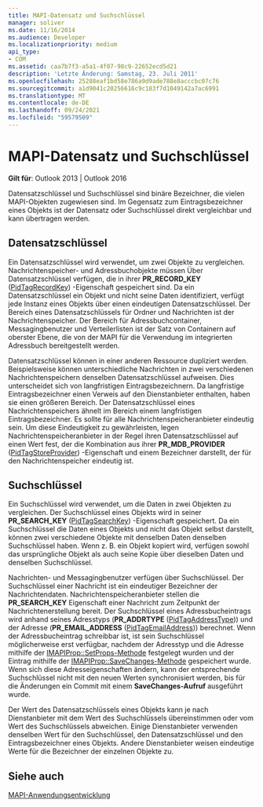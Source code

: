 ```yaml
---
title: MAPI-Datensatz und Suchschlüssel
manager: soliver
ms.date: 11/16/2014
ms.audience: Developer
ms.localizationpriority: medium
api_type:
- COM
ms.assetid: caa7b7f3-a5a1-4f07-98c9-22652ecd5d21
description: 'Letzte Änderung: Samstag, 23. Juli 2011'
ms.openlocfilehash: 25288eaf1bd58e786a9d9ade788e8acccbc07c76
ms.sourcegitcommit: a1d9041c20256616c9c183f7d1049142a7ac6991
ms.translationtype: MT
ms.contentlocale: de-DE
ms.lasthandoff: 09/24/2021
ms.locfileid: "59579509"
---
```

# <a name="mapi-record-and-search-keys"></a>MAPI-Datensatz und Suchschlüssel

  
  
**Gilt für**: Outlook 2013 | Outlook 2016 
  
Datensatzschlüssel und Suchschlüssel sind binäre Bezeichner, die vielen MAPI-Objekten zugewiesen sind. Im Gegensatz zum Eintragsbezeichner eines Objekts ist der Datensatz oder Suchschlüssel direkt vergleichbar und kann übertragen werden. 
  
## <a name="record-keys"></a>Datensatzschlüssel

Ein Datensatzschlüssel wird verwendet, um zwei Objekte zu vergleichen. Nachrichtenspeicher- und Adressbuchobjekte müssen Über Datensatzschlüssel verfügen, die in ihrer **PR_RECORD_KEY** ([PidTagRecordKey](pidtagrecordkey-canonical-property.md)) -Eigenschaft gespeichert sind. Da ein Datensatzschlüssel ein Objekt und nicht seine Daten identifiziert, verfügt jede Instanz eines Objekts über einen eindeutigen Datensatzschlüssel. Der Bereich eines Datensatzschlüssels für Ordner und Nachrichten ist der Nachrichtenspeicher. Der Bereich für Adressbuchcontainer, Messagingbenutzer und Verteilerlisten ist der Satz von Containern auf oberster Ebene, die von der MAPI für die Verwendung im integrierten Adressbuch bereitgestellt werden.
  
Datensatzschlüssel können in einer anderen Ressource dupliziert werden. Beispielsweise können unterschiedliche Nachrichten in zwei verschiedenen Nachrichtenspeichern denselben Datensatzschlüssel aufweisen. Dies unterscheidet sich von langfristigen Eintragsbezeichnern. Da langfristige Eintragsbezeichner einen Verweis auf den Dienstanbieter enthalten, haben sie einen größeren Bereich. Der Datensatzschlüssel eines Nachrichtenspeichers ähnelt im Bereich einem langfristigen Eintragsbezeichner. Es sollte für alle Nachrichtenspeicheranbieter eindeutig sein. Um diese Eindeutigkeit zu gewährleisten, legen Nachrichtenspeicheranbieter in der Regel ihren Datensatzschlüssel auf einen Wert fest, der die Kombination aus ihrer **PR_MDB_PROVIDER** ([PidTagStoreProvider](pidtagstoreprovider-canonical-property.md)) -Eigenschaft und einem Bezeichner darstellt, der für den Nachrichtenspeicher eindeutig ist.
  
## <a name="search-keys"></a>Suchschlüssel

Ein Suchschlüssel wird verwendet, um die Daten in zwei Objekten zu vergleichen. Der Suchschlüssel eines Objekts wird in seiner **PR_SEARCH_KEY** ([PidTagSearchKey](pidtagsearchkey-canonical-property.md)) -Eigenschaft gespeichert. Da ein Suchschlüssel die Daten eines Objekts und nicht das Objekt selbst darstellt, können zwei verschiedene Objekte mit denselben Daten denselben Suchschlüssel haben. Wenn z. B. ein Objekt kopiert wird, verfügen sowohl das ursprüngliche Objekt als auch seine Kopie über dieselben Daten und denselben Suchschlüssel.
  
Nachrichten- und Messagingbenutzer verfügen über Suchschlüssel. Der Suchschlüssel einer Nachricht ist ein eindeutiger Bezeichner der Nachrichtendaten. Nachrichtenspeicheranbieter stellen die **PR_SEARCH_KEY** Eigenschaft einer Nachricht zum Zeitpunkt der Nachrichtenerstellung bereit. Der Suchschlüssel eines Adressbucheintrags wird anhand seines Adresstyps (**PR_ADDRTYPE** ([PidTagAddressType](pidtagaddresstype-canonical-property.md))) und der Adresse (**PR_EMAIL_ADDRESS** ([PidTagEmailAddress](pidtagemailaddress-canonical-property.md))) berechnet. Wenn der Adressbucheintrag schreibbar ist, ist sein Suchschlüssel möglicherweise erst verfügbar, nachdem der Adresstyp und die Adresse mithilfe der [IMAPIProp::SetProps-Methode](imapiprop-setprops.md) festgelegt wurden und der Eintrag mithilfe der [IMAPIProp::SaveChanges-Methode](imapiprop-savechanges.md) gespeichert wurde. Wenn sich diese Adresseigenschaften ändern, kann der entsprechende Suchschlüssel nicht mit den neuen Werten synchronisiert werden, bis für die Änderungen ein Commit mit einem **SaveChanges-Aufruf** ausgeführt wurde. 
  
Der Wert des Datensatzschlüssels eines Objekts kann je nach Dienstanbieter mit dem Wert des Suchschlüssels übereinstimmen oder vom Wert des Suchschlüssels abweichen. Einige Dienstanbieter verwenden denselben Wert für den Suchschlüssel, den Datensatzschlüssel und den Eintragsbezeichner eines Objekts. Andere Dienstanbieter weisen eindeutige Werte für die Bezeichner der einzelnen Objekte zu. 
  
## <a name="see-also"></a>Siehe auch



[MAPI-Anwendungsentwicklung](mapi-application-development.md)

